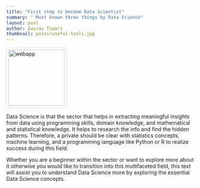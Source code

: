 ```yaml
---
title: "First step to become Data Scientist"
summary: " Must known three things by Data Science"
layout: post
author: Gaurav Tiwari
thumbnail: posts/useful-tools.jpg
---
```

<style>
img {
  border: 1px solid #ddd; /* Gray border */
  border-radius: 4px;  /* Rounded border */
  padding: 5px; /* Some padding */
  width: 150px; /* Set a small width */
}

/* Add a hover effect (blue shadow) */
img:hover {
  box-shadow: 0 0 2px 1px rgba(0, 140, 186, 0.5);
}
</style>
<body>

<a target="_blank" href="webapp.png">
  <img src="webapp.png" alt="webapp">
</a>

</body>

Data Science is that the sector that helps in extracting meaningful insights from data using programming skills, domain knowledge, and mathematical and statistical knowledge. It helps to research the info and find the hidden patterns.
Therefore, a private should be clear with statistics concepts, machine learning, and a programming language like Python or R to realize success during this field.


Whether you are a beginner within the sector or want to explore more about it otherwise you would like to transition into this multifaceted field, this text will assist you to understand Data Science more by exploring the essential Data Science concepts.